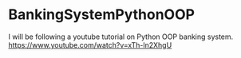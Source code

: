# BankingSystemPythonOOP
I will be following a youtube tutorial on Python OOP banking system. https://www.youtube.com/watch?v=xTh-ln2XhgU
